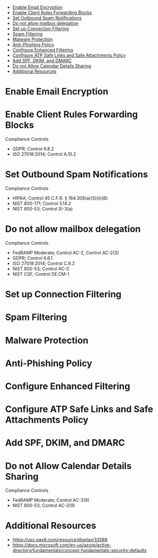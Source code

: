 - [Enable Email Encryption](#enable-email-encryption)
- [Enable Client Rules Forwarding Blocks](#enable-client-rules-forwarding-blocks)
- [Set Outbound Spam Notifications](#set-outbound-spam-notifications)
- [Do not allow mailbox delegation](#do-not-allow-mailbox-delegation)
- [Set up Connection Filtering](#set-up-connection-filtering)
- [Spam Filtering](#spam-filtering)
- [Malware Protection](#malware-protection)
- [Anti-Phishing Policy](#anti-phishing-policy)
- [Configure Enhanced Filtering](#configure-enhanced-filtering)
- [Configure ATP Safe Links and Safe Attachments Policy](#configure-atp-safe-links-and-safe-attachments-policy)
- [Add SPF, DKIM, and DMARC](#add-spf-dkim-and-dmarc)
- [Do not Allow Calendar Details Sharing](#do-not-allow-calendar-details-sharing)
- [Additional Resources](#additional-resources)

# Enable Email Encryption
 
 # Enable Client Rules Forwarding Blocks
 
 
Compliance Controls
- GDPR; Control 6.8.2
- ISO 27018:2014; Control A.10.2
 
 # Set Outbound Spam Notifications
 
 Compliance Controls
- HIPAA; Control 45 C.F.R. § 164.308(a)(5)(ii)(B)
- NIST 800-171; Control 3.14.2
- NIST 800-53; Control SI-3(a)


# Do not allow mailbox delegation
 
 Compliance Controls
- FedRAMP Moderate; Control AC-2, Control AC-2(3)
- GDPR; Control 6.6.1
- ISO 27018:2014; Control C.9.2
- NIST 800-53; Control AC-2
- NIST CSF; Control DE.CM-1


# Set up Connection Filtering


# Spam Filtering


# Malware Protection


# Anti-Phishing Policy


# Configure Enhanced Filtering



# Configure ATP Safe Links and Safe Attachments Policy 


# Add SPF, DKIM, and DMARC


# Do not Allow Calendar Details Sharing

Compliance Controls
- FedRAMP Moderate; Control AC-2(9)
- NIST 800-53; Control AC-2(9)


# Additional Resources
- https://usc.pax8.com/resource/display/33588
- https://docs.microsoft.com/en-us/azure/active-directory/fundamentals/concept-fundamentals-security-defaults
